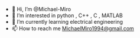 - 👋 Hi, I’m @Michael-Miro
- 👀 I’m interested in python , C++ , C , MATLAB
- 🌱 I’m currently learning electrical engineering
- 📫 How to reach me MichaelMiro1994@gmail.com

<!---
Michael-Miro/Michael-Miro is a ✨ special ✨ repository because its `README.md` (this file) appears on your GitHub profile.
You can click the Preview link to take a look at your changes.
--->
